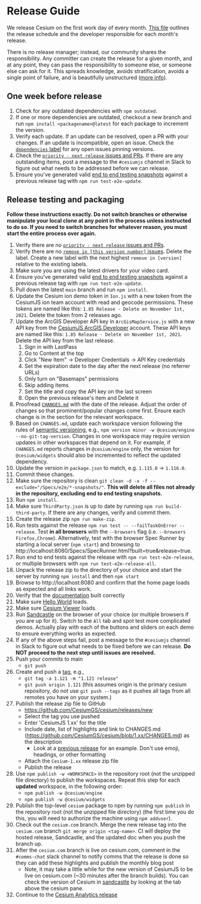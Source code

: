 # Release Guide

We release Cesium on the first work day of every month. [This file](../../../.slackbot.yml) outlines the release schedule and the developer responsible for each month's release.

There is no release manager; instead, our community shares the responsibility. Any committer can create the release for a given month, and at any point, they can pass the responsibility to someone else, or someone else can ask for it. This spreads knowledge, avoids stratification, avoids a single point of failure, and is beautifully unstructured ([more info](https://community.cesium.com/t/cesium-releases/45)).

## One week before release

1. Check for any outdated dependencies with `npm outdated`.
2. If one or more dependencies are outdated, checkout a new branch and run `npm install <packagename>@latest` for each package to increment the version.
3. Verify each update. If an update can be resolved, open a PR with your changes. If an update is incompatible, open an issue. Check the [`dependencies` label](https://github.com/CesiumGS/cesium/issues?q=is%3Aissue+is%3Aopen+label%3Adependencies) for any open issues pinning versions.
4. Check the [`priority - next release` issues and PRs](https://github.com/CesiumGS/cesium/labels/priority%20-%20next%20release). If there are any outstanding items, post a message to the `#cesiumjs` channel in Slack to figure out what needs to be addressed before we can release.
5. Ensure you've generated valid [end to end testing snapshots](../TestingGuide/README.md) against a previous release tag with `npm run test-e2e-update`.

## Release testing and packaging

**Follow these instructions exactly. Do not switch branches or otherwise manipulate your local clone at any point in the process unless instructed to do so. If you need to switch branches for whatever reason, you must start the entire process over again.**

1. Verify there are no [`priority - next release` issues and PRs](https://github.com/CesiumGS/cesium/labels/priority%20-%20next%20release).
2. Verify there are no [`remove in [this version number]` issues](https://github.com/CesiumGS/cesium/labels). Delete the label. Create a new label with the next highest `remove in [version]` relative to the existing labels.
3. Make sure you are using the latest drivers for your video card.
4. Ensure you've generated valid [end to end testing snapshots](../TestingGuide/README.md) against a previous release tag with `npm run test-e2e-update`.
5. Pull down the latest `main` branch and run `npm install`.
6. Update the Cesium ion demo token in `Ion.js` with a new token from the CesiumJS ion team account with read and geocode permissions. These tokens are named like this: `1.85 Release - Delete on November 1st, 2021`. Delete the token from 2 releases ago.
7. Update the ArcGIS Developer API key in `ArcGisMapService.js` with a new API key from the [CesiumJS ArcGIS Developer](https://links.esri.com/agol-sign-in) account. These API keys are named like this: `1.85 Release - Delete on November 1st, 2021`. Delete the API key from the last release.
   1. Sign in with LastPass
   2. Go to Content at the top
   3. Click "New Item" -> Developer Credentials -> API Key credentials
   4. Set the expiration date to the day after the next release (no referrer URLs)
   5. Only turn on "Basemaps" permissions
   6. Skip adding items
   7. Set the title and copy the API key on the last screen
   8. Open the previous release's item and Delete it
8. Proofread [`CHANGES.md`](../../../CHANGES.md) with the date of the release. Adjust the order of changes so that prominent/popular changes come first. Ensure each change is in the section for the relevant workspace.
9. Based on `CHANGES.md`, update each workspace version following the rules of [semantic versioning](https://semver.org/), e.g.,
   `npm version minor -w @cesium/engine --no-git-tag-version`.
   Changes in one workspace may require version updates in other workspaces that depend on it. For example, if `CHANGES.md` reports changes in `@cesium/engine` only, the version for `@cesium/widgets` should also be incremented to reflect the updated dependency.
10. Update the version in `package.json` to match, e.g. `1.115.0` -> `1.116.0`.
11. Commit these changes.
12. Make sure the repository is clean `git clean -d -x -f --exclude="/Specs/e2e/*-snapshots/"`. **This will delete all files not already in the repository, excluding end to end testing snapshots.**
13. Run `npm install`.
14. Make sure `ThirdParty.json` is up to date by running `npm run build-third-party`. If there are any changes, verify and commit them.
15. Create the release zip `npm run make-zip`.
16. Run tests against the release `npm run test -- --failTaskOnError --release`. Test **in all browsers** with the `--browsers` flag (i.e. `--browsers Firefox,Chrome`). Alternatively, test with the browser Spec Runner by starting a local server (`npm start`) and browsing to http://localhost:8080/Specs/SpecRunner.html?built=true&release=true.
17. Run end to end tests against the release with `npm run test-e2e-release`, or multiple browsers with `npm run test-e2e-release-all`.
18. Unpack the release zip to the directory of your choice and start the server by running `npm install` and then `npm start`
19. Browse to http://localhost:8080 and confirm that the home page loads as expected and all links work.
20. Verify that the [documentation](http://localhost:8080/Build/Documentation/index.html) built correctly
21. Make sure [Hello World](http://localhost:8080/Apps/HelloWorld.html) loads.
22. Make sure [Cesium Viewer](http://localhost:8080/Apps/CesiumViewer/index.html) loads.
23. Run [Sandcastle](http://localhost:8080/Apps/Sandcastle/index.html) on the browser of your choice (or multiple browsers if you are up for it). Switch to the `All` tab and spot test more complicated demos. Actually play with each of the buttons and sliders on each demo to ensure everything works as expected.
24. If any of the above steps fail, post a message to the `#cesiumjs` channel in Slack to figure out what needs to be fixed before we can release. **Do NOT proceed to the next step until issues are resolved.**
25. Push your commits to main
    - `git push`
26. Create and push a [tag](https://git-scm.com/book/en/v2/Git-Basics-Tagging), e.g.,
    - `git tag -a 1.121 -m "1.121 release"`
    - `git push origin 1.121` (this assumes origin is the primary cesium repository, do not use `git push --tags` as it pushes all tags from all remotes you have on your system.)
27. Publish the release zip file to GitHub
    - https://github.com/CesiumGS/cesium/releases/new
    - Select the tag you use pushed
    - Enter 'CesiumJS 1.xx' for the title
    - Include date, list of highlights and link to CHANGES.md (https://github.com/CesiumGS/cesium/blob/1.xx/CHANGES.md) as the description
      - Look at a [previous release](https://github.com/CesiumGS/cesium/releases/tag/1.79) for an example. Don't use emoji, headings, or other formatting
    - Attach the `Cesium-1.xx` release zip file
    - Publish the release
28. Use `npm publish -w <WORKSPACE>` in the repository root (not the unzipped file directory) to publish the workspaces. Repeat this step for each **updated** workspace, in the following order:
    - `npm publish -w @cesium/engine`
    - `npm publish -w @cesium/widgets`
29. Publish the top-level `cesium` package to npm by running `npm publish` in the repository root (not the unzipped file directory) (the first time you do this, you will need to authorize the machine using `npm adduser`).
30. Check out the `cesium.com` branch. Merge the new release tag into the `cesium.com` branch `git merge origin <tag-name>`. CI will deploy the hosted release, Sandcastle, and the updated doc when you push the branch up.
31. After the `cesium.com` branch is live on cesium.com, comment in the `#comms-chat` slack channel to notify comms that the release is done so they can add these highlights and publish the monthly blog post
    - Note, it may take a little while for the new version of CesiumJS to be live on cesium.com (~30 minutes after the branch builds). You can check the version of Cesium in [sandcastle](https://sandcastle.cesium.com/) by looking at the tab above the cesium pane.
32. Continue to the [Cesium Analytics release](https://github.com/CesiumGS/cesium-analytics/tree/main/Documentation/ReleaseGuide)
